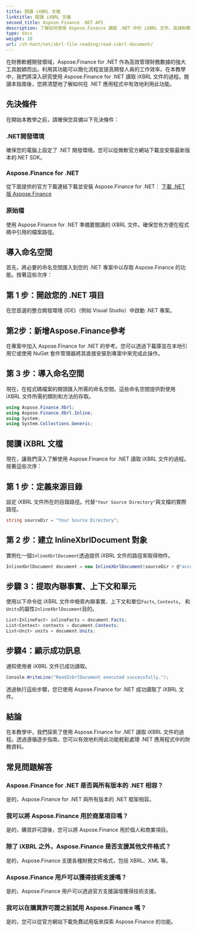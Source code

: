```yaml
---
title: 閱讀 iXBRL 文檔
linktitle: 閱讀 iXBRL 文檔
second_title: Aspose.Finance .NET API
description: 了解如何使用 Aspose.Finance 讀取 .NET 中的 iXBRL 文件。高效財務資料管理的逐步指南。 #Aspose #Finance #iXBRL
type: docs
weight: 10
url: /zh-hant/net/xbrl-file-reading/read-ixbrl-document/
---
```

在財務軟體開發領域，Aspose.Finance for .NET 作為高效管理財務數據的強大工具脫穎而出。利用其功能可以簡化流程並提高開發人員的工作效率。在本教學中，我們將深入研究使用 Aspose.Finance for .NET 讀取 iXBRL 文件的過程。閱讀本指南後，您將清楚地了解如何在 .NET 應用程式中有效地利用此功能。
## 先決條件
在開始本教學之前，請確保您具備以下先決條件：
### .NET開發環境
確保您的電腦上設定了 .NET 開發環境。您可以從微軟官方網站下載並安裝最新版本的.NET SDK。
### Aspose.Finance for .NET
從下面提供的官方下載連結下載並安裝 Aspose.Finance for .NET：
[下載 .NET 版 Aspose.Finance](https://releases.aspose.com/finance/net/)
### 原始檔
使用 Aspose.Finance for .NET 準備要閱讀的 iXBRL 文件。確保您有方便在程式碼中引用的檔案路徑。
## 導入命名空間
首先，將必要的命名空間匯入到您的 .NET 專案中以存取 Aspose.Finance 的功能。按著這些次序：
## 第 1 步：開啟您的 .NET 項目
在您首選的整合開發環境 (IDE)（例如 Visual Studio）中啟動 .NET 專案。
## 第2步：新增Aspose.Finance參考
在專案中加入 Aspose.Finance for .NET 的參考。您可以透過下載庫並在本地引用它或使用 NuGet 套件管理器將其直接安裝到專案中來完成此操作。
## 第 3 步：導入命名空間
現在，在程式碼檔案的開頭匯入所需的命名空間。這些命名空間提供對使用 iXBRL 文件所需的類別和方法的存取。
```csharp
using Aspose.Finance.Xbrl;
using Aspose.Finance.Xbrl.Inline;
using System;
using System.Collections.Generic;
```
## 閱讀 iXBRL 文檔
現在，讓我們深入了解使用 Aspose.Finance for .NET 讀取 iXBRL 文件的過程。按著這些次序：
## 第 1 步：定義來源目錄
設定 iXBRL 文件所在的目錄路徑。代替`"Your Source Directory"`與文檔的實際路徑。
```csharp
string sourceDir = "Your Source Directory";
```
## 第 2 步：建立 InlineXbrlDocument 對象
實例化一個`InlineXbrlDocument`透過提供 iXBRL 文件的路徑來取得物件。
```csharp
InlineXbrlDocument document = new InlineXbrlDocument(sourceDir + @"account_1.html");
```
## 步驟 3：提取內聯事實、上下文和單元
使用以下命令從 iXBRL 文件中檢索內聯事實、上下文和單位`Facts`, `Contexts`， 和`Units`的屬性`InlineXbrlDocument`目的。
```csharp
List<InlineFact> inlineFacts = document.Facts;
List<Context> contexts = document.Contexts;
List<Unit> units = document.Units;
```
## 步驟4：顯示成功訊息
通知使用者 iXBRL 文件已成功讀取。
```csharp
Console.WriteLine("ReadIxbrlDocument executed successfully.");
```
透過執行這些步驟，您已使用 Aspose.Finance for .NET 成功讀取了 iXBRL 文件。
## 結論
在本教學中，我們探索了使用 Aspose.Finance for .NET 讀取 iXBRL 文件的過程。透過遵循逐步指南，您可以有效地利用此功能輕鬆處理 .NET 應用程式中的財務資料。
## 常見問題解答
### Aspose.Finance for .NET 是否與所有版本的 .NET 相容？
是的，Aspose.Finance for .NET 與所有版本的 .NET 框架相容。
### 我可以將 Aspose.Finance 用於商業項目嗎？
是的，購買許可證後，您可以將 Aspose.Finance 用於個人和商業項目。
### 除了 iXBRL 之外，Aspose.Finance 是否支援其他文件格式？
是的，Aspose.Finance 支援各種財務文件格式，包括 XBRL、XML 等。
### Aspose.Finance 用戶可以獲得技術支援嗎？
是的，Aspose.Finance 用戶可以透過官方支援論壇獲得技術支援。
### 我可以在購買許可證之前試用 Aspose.Finance 嗎？
是的，您可以從官方網站下載免費試用版來探索 Aspose.Finance 的功能。